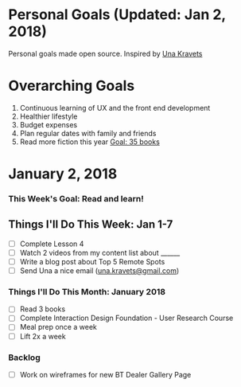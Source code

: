 Personal Goals (Updated: Jan 2, 2018)
==============

Personal goals made open source. Inspired by [Una Kravets](https://una.im/personal-goals-guide/)

# Overarching Goals
1. Continuous learning of UX and the front end development
2. Healthier lifestyle
3. Budget expenses
4. Plan regular dates with family and friends
5. Read more fiction this year [Goal: 35 books](https://www.goodreads.com/user_challenges/10348403)

# January 2, 2018

### This Week's Goal: Read and learn!

## Things I'll Do This Week: Jan 1-7
- [ ] Complete Lesson 4
- [ ] Watch 2 videos from my content list about ______
- [ ] Write a blog post about Top 5 Remote Spots
- [ ] Send Una a nice email (una.kravets@gmail.com)

### Things I'll Do This Month: January 2018
- [ ] Read 3 books
- [ ] Complete Interaction Design Foundation - User Research Course
- [ ] Meal prep once a week
- [ ] Lift 2x a week

### Backlog
- [ ] Work on wireframes for new BT Dealer Gallery Page

